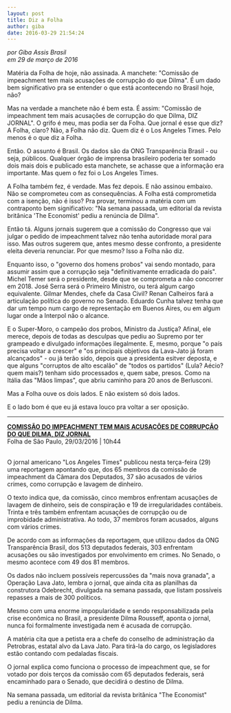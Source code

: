 ```yaml
---
layout: post
title: Diz a Folha
author: giba
date: 2016-03-29 21:54:24
---
```

*por Giba Assis Brasil*\
*em 29 de março de 2016*

Matéria da Folha de hoje, não assinada. A manchete: "Comissão de impeachment tem mais acusações de corrupção do que Dilma". É um dado bem significativo pra se entender o que está acontecendo no Brasil hoje, não?

Mas na verdade a manchete não é bem esta. É assim: "Comissão de impeachment tem mais acusações de corrupção do que Dilma, DIZ JORNAL". O grifo é meu, mas podia ser da Folha. Que jornal é esse que diz? A Folha, claro? Não, a Folha não diz. Quem diz é o Los Angeles Times. Pelo menos é o que diz a Folha.

Então. O assunto é Brasil. Os dados são da ONG Transparência Brasil - ou seja, públicos. Qualquer órgão de imprensa brasileiro poderia ter somado dois mais dois e publicado esta manchete, se achasse que a informação era importante. Mas quem o fez foi o Los Angeles Times.

A Folha também fez, é verdade. Mas fez depois. E não assinou embaixo. Não se comprometeu com as consequências. A Folha está comprometida com a isenção, não é isso? Pra provar, terminou a matéria com um contraponto bem significativo: "Na semana passada, um editorial da revista britânica 'The Economist' pediu a renúncia de Dilma".

Então tá. Alguns jornais sugerem que a comissão do Congresso que vai julgar o pedido de impeachment talvez não tenha autoridade moral para isso. Mas outros sugerem que, antes mesmo desse confronto, a presidente eleita deveria renunciar. Por que mesmo? Isso a Folha não diz.

Enquanto isso, o "governo dos homens probos" vai sendo montado, para assumir assim que a corrupção seja "definitivamente erradicada do país". Michel Temer será o presidente, desde que se comprometa a não concorrer em 2018. José Serra será o Primeiro Ministro, ou terá algum cargo equivalente. Gilmar Mendes, chefe da Casa Civil? Renan Calheiros fará a articulação política do governo no Senado. Eduardo Cunha talvez tenha que dar um tempo num cargo de representação em Buenos Aires, ou em algum lugar onde a Interpol não o alcance.

E o Super-Moro, o campeão dos probos, Ministro da Justiça? Afinal, ele merece, depois de todas as desculpas que pediu ao Supremo por ter grampeado e divulgado informações ilegalmente. E, mesmo, porque "o país precisa voltar a crescer" e "os principais objetivos da Lava-Jato já foram alcançados" - ou já terão sido, depois que a presidenta esitver deposta, e que alguns "corruptos de alto escalão" de "todos os partidos" (Lula? Aécio? quem mais?) tenham sido processados e, quem sabe, presos. Como na Itália das "Mãos limpas", que abriu caminho para 20 anos de Berlusconi.

Mas a Folha ouve os dois lados. E não existem só dois lados.

E o lado bom é que eu já estava louco pra voltar a ser oposição.

- - -

[**COMISSÃO DO IMPEACHMENT TEM MAIS ACUSAÇÕES DE CORRUPÇÃO DO QUE DILMA, DIZ JORNAL**](http://www1.folha.uol.com.br/poder/2016/03/1755095-comissao-do-impeachment-tem-mais-acusacoes-de-corrupcao-do-que-dilma-diz-jornal.shtml)\
Folha de São Paulo, 29/03/2016 | 10h44

\
O jornal americano "Los Angeles Times" publicou nesta terça-feira (29) uma reportagem apontando que, dos 65 membros da comissão de impeachment da Câmara dos Deputados, 37 são acusados de vários crimes, como corrupção e lavagem de dinheiro.

O texto indica que, da comissão, cinco membros enfrentam acusações de lavagem de dinheiro, seis de conspiração e 19 de irregularidades contábeis. Trinta e três também enfrentam acusações de corrupção ou de improbidade administrativa. Ao todo, 37 membros foram acusados, alguns com vários crimes.

De acordo com as informações da reportagem, que utilizou dados da ONG Transparência Brasil, dos 513 deputados federais, 303 enfrentam acusações ou são investigados por envolvimento em crimes. No Senado, o mesmo acontece com 49 dos 81 membros.

Os dados não incluem possíveis repercussões da "mais nova granada", a Operação Lava Jato, lembra o jornal, que ainda cita as planilhas da construtora Odebrecht, divulgada na semana passada, que listam possíveis repasses a mais de 300 políticos.

Mesmo com uma enorme impopularidade e sendo responsabilizada pela crise econômica no Brasil, a presidente Dilma Rousseff, aponta o jornal, nunca foi formalmente investigada nem é acusada de corrupção.

A matéria cita que a petista era a chefe do conselho de administração da Petrobras, estatal alvo da Lava Jato. Para tirá-la do cargo, os legisladores estão contando com pedaladas fiscais.

O jornal explica como funciona o processo de impeachment que, se for votado por dois terços da comissão com 65 deputados federais, será encaminhado para o Senado, que decidirá o destino de Dilma.

Na semana passada, um editorial da revista britânica "The Economist" pediu a renúncia de Dilma.